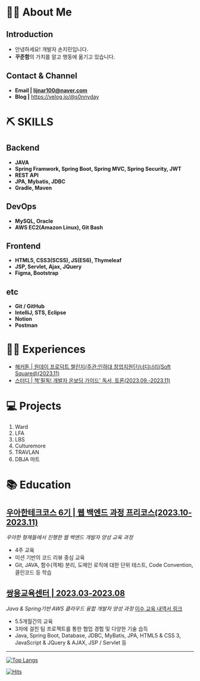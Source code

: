 # 💁‍♂️ About Me
## Introduction
* 안녕하세요! 개발자 손지민입니다.
* **꾸준함**의 가치를 알고 행동에 옮기고 있습니다.

## Contact & Channel
* **Email | lijnar100@naver.com**
* **Blog |** https://velog.io/@s0nnyday

# ⛏ SKILLS
## Backend

- **JAVA**
- **Spring Framwork, Spring Boot, Spring MVC, Spring Security, JWT**
- **REST API**
- **JPA, Mybatis, JDBC**
- **Gradle, Maven**

## **DevOps**

- **MySQL, Oracle**
- **AWS EC2(Amazon Linux), Git Bash**

## **Frontend**

- **HTML5, CSS3(SCSS), JS(ES6), Thymeleaf**
- **JSP, Servlet, Ajax, JQuery**
- **Figma, Bootstrap**

## **etc**

- **Git / GitHub**
- **IntelliJ, STS, Eclipse**
- **Notion**
- **Postman**

# 🏃‍♂️ Experiences
* [해커톤 | 원데이 프로덕트 챌린지(주관:인하대 창업지원단/너디너리(Soft Squared)(2023.11)](https://github.com/LawFA/LFA_Server)
* [스터디 | 책'필독! 개발자 온보딩 가이드' 독서, 토론(2023.09.-2023.11)](https://velog.io/@s0nnyday/series/%EC%8A%A4%ED%84%B0%EB%94%94%ED%95%84%EB%8F%85-%EA%B0%9C%EB%B0%9C%EC%9E%90-%EC%98%A8%EB%B3%B4%EB%94%A9-%EA%B0%80%EC%9D%B4%EB%93%9C)

# 💻 Projects
1. Ward
2. LFA
3. LBS
4. Culturemore
5. TRAVLAN
6. DBJA 마트

# 📚 Education
## **[우아한테크코스 6기 | 웹 백엔드 과정 프리코스(2023.10-2023.11)](https://github.com/woowacourse-precourse)**
*우아한 형제들에서 진행한 웹 백엔드 개발자 양성 교육 과정*
   * 4주 교육
   * 미션 기반의 코드 리뷰 중심 교육
   * Git, JAVA, 함수(객체) 분리, 도메인 로직에 대한 단위 테스트, Code Convention, 클린코드 등 학습
## **[쌍용교육센터 | 2023.03-2023.08](https://docs.google.com/document/d/1YgupUdITCelUYFCpc1Xm8ixob46Hwx6q_fBEOvhOx5g/edit?usp=sharing)**
*Java & Spring기반 AWS 클라우드 융합 개발자 양성 과정*
[이수 교육 내역서 링크](https://docs.google.com/document/d/1YgupUdITCelUYFCpc1Xm8ixob46Hwx6q_fBEOvhOx5g/edit?usp=sharing)
+ 5.5개월간의 교육
+ 3차에 걸친 팀 프로젝트를 통한 협업 경험 및 다양한 기술 습득
+ Java, Spring Boot, Database, JDBC, MyBatis, JPA, HTML5 & CSS 3, JavaScript & JQuery & AJAX, JSP / Servlet 등

---
[![Top Langs](https://github-readme-stats.vercel.app/api/top-langs/?username=s0nnyday&layout=compact)](https://github.com/s0nnyday/github-readme-stats)

[![Hits](https://hits.seeyoufarm.com/api/count/incr/badge.svg?url=https%3A%2F%2Fgithub.com%2Fs0nnyday&count_bg=%2379C83D&title_bg=%23555555&icon=&icon_color=%23E7E7E7&title=hits&edge_flat=false)](https://hits.seeyoufarm.com)
